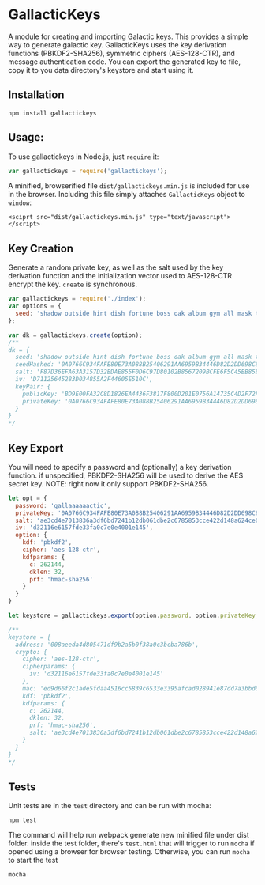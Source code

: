# GallacticKeys
A module for creating and importing Galactic keys. This provides a simple way to generate galactic key.
GallacticKeys uses the key derivation functions (PBKDF2-SHA256), symmetric ciphers (AES-128-CTR), and message authentication code. You can export the generated key to file, copy it to you data directory's keystore and start using it.

## Installation
```npm install gallactickeys```

## Usage:
To use gallactickeys in Node.js, just ```require``` it:

```js
var gallactickeys = require('gallactickeys');
```

A minified, browserified file ```dist/gallactickeys.min.js``` is included for use in the browser. Including this file simply attaches ```GallacticKeys``` object to ```window```:

```<sciprt src="dist/gallactickeys.min.js" type="text/javascript"></script>```

## Key Creation
Generate a random private key, as well as the salt used by the key derivation function and the initialization vector used to AES-128-CTR encrypt the key. ```create``` is synchronous.

```js
var gallactickeys = require('./index');
var options = {
  seed: 'shadow outside hint dish fortune boss oak album gym all mask there' // optional
};

var dk = gallactickeys.create(option);
/**
dk = {
  seed: 'shadow outside hint dish fortune boss oak album gym all mask there',
  seedHashed: '0A0766C934FAFE80E73A088B25406291AA6959B34446D82D2DD698C88100EDD9',
  salt: 'F87D36EFA63A3157D32BDAE855F0D6C97D80102B8567209BCFE6F5C45BB85E8B',
  iv: 'D71125645283D034855A2F44605E510C',
  keyPair: {
    publicKey: 'BD9E00FA32C8D1826EA4436F3817F800D201E0756A14735C4D2F72F30D11B1BE',
    privateKey: '0A0766C934FAFE80E73A088B25406291AA6959B34446D82D2DD698C88100EDD9BD9E00FA32C8D1826EA4436F3817F800D201E0756A14735C4D2F72F30D11B1BE'
  }
}
*/
```
## Key Export
You will need to specify a password and (optionally) a key derivation function. if unspecified, PBKDF2-SHA256 will be used to derive the AES secret key. NOTE: right now it only support PBKDF2-SHA256.


```js
let opt = {
  password: 'gallaaaaaactic',
  privateKey: '0A0766C934FAFE80E73A088B25406291AA6959B34446D82D2DD698C88100EDD9BD9E00FA32C8D1826EA4436F3817F800D201E0756A14735C4D2F72F30D11B1BE',
  salt: 'ae3cd4e7013836a3df6bd7241b12db061dbe2c6785853cce422d148a624ce0bd',
  iv: 'd32116e6157fde33fa0c7e0e4001e145',
  option: {
    kdf: 'pbkdf2',
    cipher: 'aes-128-ctr',
    kdfparams: {
      c: 262144,
      dklen: 32,
      prf: 'hmac-sha256'
    }
  }
}

let keystore = gallactickeys.export(option.password, option.privateKey, option.salt, option.iv, option.option);

/**
keystore = {
  address: '008aeeda4d805471df9b2a5b0f38a0c3bcba786b',
  crypto: {
    cipher: 'aes-128-ctr',
    cipherparams: {
      iv: 'd32116e6157fde33fa0c7e0e4001e145'
    },
    mac: 'ed9d66f2c1ade5fdaa4516cc5839c6533e3395afcad028941e87dd7a3bbd6851',
    kdf: 'pbkdf2',
    kdfparams: {
      c: 262144,
      dklen: 32,
      prf: 'hmac-sha256',
      salt: 'ae3cd4e7013836a3df6bd7241b12db061dbe2c6785853cce422d148a624ce0bd'
    }
  }
}
*/
```

## Tests
Unit tests are in the ```test``` directory and can be run with mocha:
```
npm test
```

The command will help run webpack generate new minified file under dist folder. inside the test folder, there's ```test.html``` that will trigger to run ```mocha``` if opened using a browser for browser testing. Otherwise, you can run ```mocha``` to start the test
```
mocha
```
